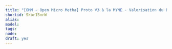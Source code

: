 ```yaml
---
title: "[OMM - Open Micro Metha] Proto V3 à la MYNE - Valorisation du biogaz"
shortid: Skbr15nrW
alias: 
model: 
tags: 
node: 
draft: yes
--- 
```

 